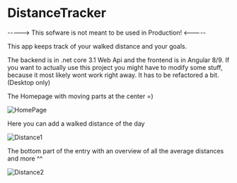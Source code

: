 # DistanceTracker
-----> This sofware is not meant to be used in Production! <-----

This app keeps track of your walked distance and your goals.

The backend is in .net core 3.1 Web Api and the frontend is in Angular 8/9.
If you want to actually use this project you might have to modify some stuff, because it most likely wont work right away.
It has to be refactored a bit. (Desktop only)


The Homepage with moving parts at the center =)

![HomePage](https://user-images.githubusercontent.com/25662578/106946847-efd58500-6729-11eb-81dd-7d1d5ba4ff32.png)


Here you can add a walked distance of the day

![Distance1](https://user-images.githubusercontent.com/25662578/106946938-10054400-672a-11eb-8358-f75197a963d3.png)



The bottom part of the entry with an overview of all the average distances and more ^^

![Distance2](https://user-images.githubusercontent.com/25662578/106946985-1a274280-672a-11eb-8816-f5914ea4ed61.png)










